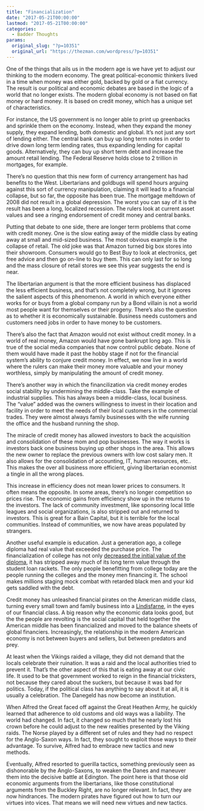 ```yaml
---
title: "Financialization"
date: "2017-05-21T00:00:00"
lastmod: "2017-05-21T00:00:00"
categories:
  - Badder Thoughts
params:
  original_slug: "?p=10351"
  original_url: "https://thezman.com/wordpress/?p=10351"
---
```


One of the things that ails us in the modern age is we have yet to
adjust our thinking to the modern economy. The great political-economic
thinkers lived in a time when money was either gold, backed by gold or a
fiat currency. The result is our political and economic debates are
based in the logic of a world that no longer exists. The modern global
economy is not based on fiat money or hard money. It is based on credit
money, which has a unique set of characteristics.

For instance, the US government is no longer able to print up greenbacks
and sprinkle them on the economy. Instead, when they expand the money
supply, they expand lending, both domestic and global. It’s not just any
sort of lending either. The central bank can buy up long term notes in
order to drive down long term lending rates, thus expanding lending for
capital goods. Alternatively, they can buy up short term debt and
increase the amount retail lending. The Federal Reserve holds close to 2
trillion in mortgages, for example.

There’s no question that this new form of currency arrangement has had
benefits to the West. Libertarians and goldbugs will spend hours arguing
against this sort of currency manipulation, claiming it will lead to a
financial collapse, but so far, the opposite has been true. The mortgage
meltdown of 2008 did not result in a global depression. The worst you
can say of it is the result has been a long, localized recession. The
rulers look at current asset values and see a ringing endorsement of
credit money and central banks.

Putting that debate to one side, there are longer term problems that
come with credit money. One is the slow eating away of the middle class
by eating away at small and mid-sized business. The most obvious example
is the collapse of retail. The old joke was that Amazon turned big box
stores into their showroom. Consumers would go to Best Buy to look at
electronics, get free advice and then go on-line to buy them. This can
only last for so long and the mass closure of retail stores we see this
year suggests the end is near.

The libertarian argument is that the more efficient business has
displaced the less efficient business, and that’s not completely wrong,
but it ignores the salient aspects of this phenomenon. A world in which
everyone either works for or buys from a global company run by a Bond
villain is not a world most people want for themselves or their progeny.
There’s also the question as to whether it is economically sustainable.
Business needs customers and customers need jobs in order to have money
to be customers.

There’s also the fact that Amazon would not exist without credit money.
In a world of real money, Amazon would have gone bankrupt long ago. This
is true of the social media companies that now control public debate.
None of them would have made it past the hobby stage if not for the
financial system’s ability to conjure credit money. In effect, we now
live in a world where the rulers can make their money more valuable and
your money worthless, simply by manipulating the amount of credit money.

There’s another way in which the financilization via credit money erodes
social stability by undermining the middle-class. Take the example of
industrial supplies. This has always been a middle-class, local
business. The “value” added was the owners willingness to invest in
their location and facility in order to meet the needs of their local
customers in the commercial trades. They were almost always family
businesses with the wife running the office and the husband running the
shop.

The miracle of credit money has allowed investors to back the
acquisition and consolidation of these mom and pop businesses. The way
it works is investors back one business buying up other shops in the
area. This allows the new owner to replace the previous owners with low
cost salary men. It also allows for the consolidation of accounting, IT,
human resources, etc.. This makes the over all business more efficient,
giving libertarian economist a tingle in all the wrong places.

This increase in efficiency does not mean lower prices to consumers. It
often means the opposite. In some areas, there’s no longer competition
so prices rise. The economic gains from efficiency show up in the
returns to the investors. The lack of community investment, like
sponsoring local little leagues and social organizations, is also
stripped out and returned to investors. This is great for a Bain
Capital, but it is terrible for the local communities. Instead of
communities, we now have areas populated by strangers.

Another useful example is education. Just a generation ago, a college
diploma had real value that exceeded the purchase price. The
financialization of college has not only <a
href="http://anepigone.blogspot.com/2017/04/coming-collegiate-collapse.html"
rel="noopener noreferrer" target="_blank">decreased the initial value of
the diploma</a>, it has stripped away much of its long term value
through the student loan rackets. The only people benefitting from
college today are the people running the colleges and the money men
financing it. The school makes millions staging mock combat with
retarded black men and your kid gets saddled with the debt.

Credit money has unleashed financial pirates on the American middle
class, turning every small town and family business into a <a
href="http://www.english-heritage.org.uk/learn/story-of-england/dark-ages/viking-raid/"
rel="noopener noreferrer" target="_blank">Lindisfarne</a>, in the eyes
of our financial class. A big reason why the economic data looks good,
but the the people are revolting is the social capital that held
together the American middle has been financialized and moved to the
balance sheets of global financiers. Increasingly, the relationship in
the modern American economy is not between buyers and sellers, but
between predators and prey.

At least when the Vikings raided a village, they did not demand that the
locals celebrate their ruination. It was a raid and the local
authorities tried to prevent it. That’s the other aspect of this that is
eating away at our civic life. It used to be that government worked to
reign in the financial tricksters, not because they cared about the
suckers, but because it was bad for politics. Today, if the political
class has anything to say about it at all, it is usually a celebration.
The Danegeld has now become an institution.

When Alfred the Great faced off against the Great Heathen Army, he
quickly learned that adherence to old customs and old ways was a
liability. The world had changed. In fact, it changed so much that he
nearly lost his crown before he could adjust to the new realities
presented by the Viking raids. The Norse played by a different set of
rules and they had no respect for the Anglo-Saxon ways. In fact, they
sought to exploit those ways to their advantage. To survive, Alfred had
to embrace new tactics and new methods.

Eventually, Alfred resorted to guerilla tactics, something previously
seen as dishonorable by the Anglo-Saxons, to weaken the Danes and
maneuver them into the decisive battle at Edington. The point here is
that those old economic arguments from the libertarians, like those
constitutional arguments from the Buckley Right, are no longer relevant.
In fact, they are now hindrances. The modern pirates have figured out
how to turn our virtues into vices. That means we will need new virtues
and new tactics.

